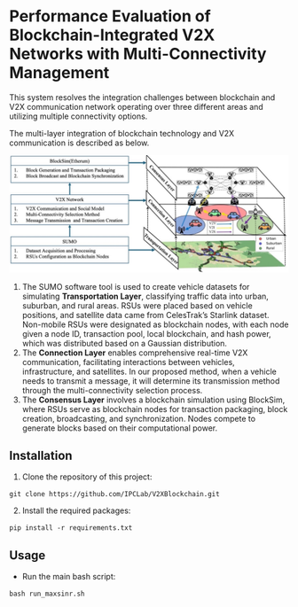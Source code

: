 # Performance Evaluation of Blockchain-Integrated V2X Networks with Multi-Connectivity Management

This system resolves the integration challenges between blockchain and V2X communication network operating over three different areas and utilizing multiple connectivity options.

The multi-layer integration of blockchain technology and V2X communication is described as below.

<div align="center">
    <img src="./assets/system2.png?raw=true" width=700>
</div>

1. The SUMO software tool is used to create vehicle datasets for simulating **Transportation Layer**, classifying traffic data into urban, suburban, and rural areas. RSUs were placed based on vehicle positions, and satellite data came from CelesTrak’s Starlink dataset. Non-mobile RSUs were designated as blockchain nodes, with each node given a node ID, transaction pool, local blockchain, and hash power, which was distributed based on a Gaussian distribution.
2. The **Connection Layer** enables comprehensive real-time V2X communication, facilitating interactions between vehicles, infrastructure, and satellites. In our proposed method, when a vehicle needs to transmit a message, it will determine its transmission method through the multi-connectivity selection process.
3. The **Consensus Layer** involves a blockchain simulation using BlockSim, where RSUs serve as blockchain nodes for transaction packaging, block creation, broadcasting, and synchronization. Nodes compete to generate blocks based on their computational power.

## Installation

1. Clone the repository of this project:

```
git clone https://github.com/IPCLab/V2XBlockchain.git
```

2. Install the required packages:

```
pip install -r requirements.txt
```

## Usage

-   Run the main bash script:

```
bash run_maxsinr.sh
```

